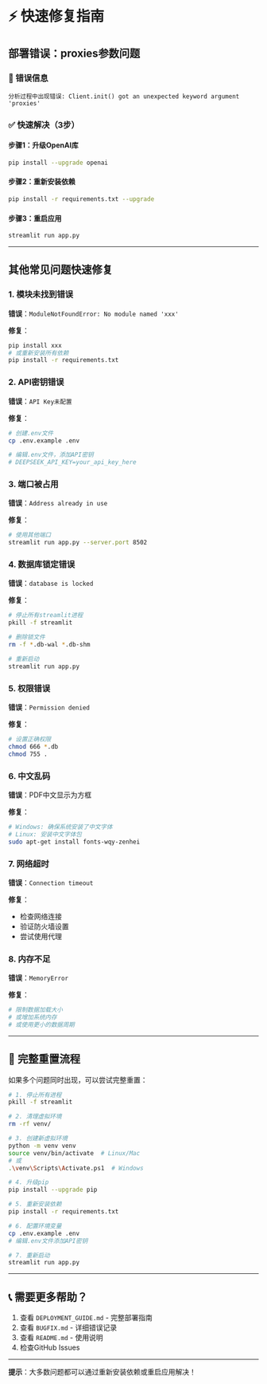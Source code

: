 # ⚡ 快速修复指南

## 部署错误：proxies参数问题

### 🔴 错误信息
```
分析过程中出现错误: Client.init() got an unexpected keyword argument 'proxies'
```

### ✅ 快速解决（3步）

#### 步骤1：升级OpenAI库
```bash
pip install --upgrade openai
```

#### 步骤2：重新安装依赖
```bash
pip install -r requirements.txt --upgrade
```

#### 步骤3：重启应用
```bash
streamlit run app.py
```

---

## 其他常见问题快速修复

### 1. 模块未找到错误

**错误**：`ModuleNotFoundError: No module named 'xxx'`

**修复**：
```bash
pip install xxx
# 或重新安装所有依赖
pip install -r requirements.txt
```

### 2. API密钥错误

**错误**：`API Key未配置`

**修复**：
```bash
# 创建.env文件
cp .env.example .env

# 编辑.env文件，添加API密钥
# DEEPSEEK_API_KEY=your_api_key_here
```

### 3. 端口被占用

**错误**：`Address already in use`

**修复**：
```bash
# 使用其他端口
streamlit run app.py --server.port 8502
```

### 4. 数据库锁定错误

**错误**：`database is locked`

**修复**：
```bash
# 停止所有streamlit进程
pkill -f streamlit

# 删除锁文件
rm -f *.db-wal *.db-shm

# 重新启动
streamlit run app.py
```

### 5. 权限错误

**错误**：`Permission denied`

**修复**：
```bash
# 设置正确权限
chmod 666 *.db
chmod 755 .
```

### 6. 中文乱码

**错误**：PDF中文显示为方框

**修复**：
```bash
# Windows: 确保系统安装了中文字体
# Linux: 安装中文字体包
sudo apt-get install fonts-wqy-zenhei
```

### 7. 网络超时

**错误**：`Connection timeout`

**修复**：
- 检查网络连接
- 验证防火墙设置
- 尝试使用代理

### 8. 内存不足

**错误**：`MemoryError`

**修复**：
```bash
# 限制数据加载大小
# 或增加系统内存
# 或使用更小的数据周期
```

---

## 🚀 完整重置流程

如果多个问题同时出现，可以尝试完整重置：

```bash
# 1. 停止所有进程
pkill -f streamlit

# 2. 清理虚拟环境
rm -rf venv/

# 3. 创建新虚拟环境
python -m venv venv
source venv/bin/activate  # Linux/Mac
# 或
.\venv\Scripts\Activate.ps1  # Windows

# 4. 升级pip
pip install --upgrade pip

# 5. 重新安装依赖
pip install -r requirements.txt

# 6. 配置环境变量
cp .env.example .env
# 编辑.env文件添加API密钥

# 7. 重新启动
streamlit run app.py
```

---

## 📞 需要更多帮助？

1. 查看 `DEPLOYMENT_GUIDE.md` - 完整部署指南
2. 查看 `BUGFIX.md` - 详细错误记录
3. 查看 `README.md` - 使用说明
4. 检查GitHub Issues

---

**提示**：大多数问题都可以通过重新安装依赖或重启应用解决！

